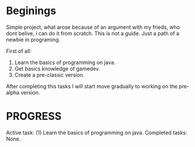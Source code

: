# Beginings
Simple project, what arose because of an argument with my frieds, who dont belive, i can do it from scratch.
This is not a guide. Just a path of a newbie in programing.

First of all:
1. Learn the basics of programming on java.
2. Get basics knowledge of gamedev.
3. Create a pre-classic version.

After completing this tasks I will start move gradually to working on the pre-alpha version.

# PROGRESS

Active task: (1) Learn the basics of programming on java.
Completed tasks: None. 
